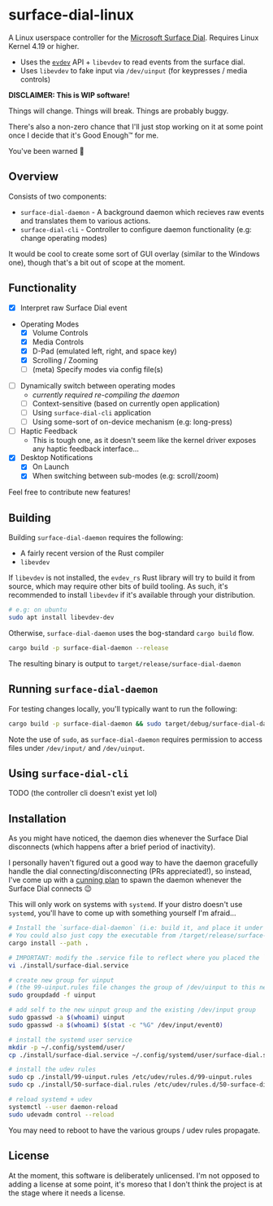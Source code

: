# surface-dial-linux

A Linux userspace controller for the [Microsoft Surface Dial](https://www.microsoft.com/en-us/p/surface-dial/925r551sktgn). Requires Linux Kernel 4.19 or higher.

- Uses the [`evdev`](https://en.wikipedia.org/wiki/Evdev) API + `libevdev` to read events from the surface dial.
- Uses `libevdev` to fake input via `/dev/uinput` (for keypresses / media controls)

**DISCLAIMER: This is WIP software!**

Things will change.
Things will break.
Things are probably buggy.

There's also a non-zero chance that I'll just stop working on it at some point once I decide that it's Good Enough:tm: for me.

You've been warned :eyes:

## Overview

Consists of two components:

- `surface-dial-daemon` - A background daemon which recieves raw events and translates them to various actions.
- `surface-dial-cli` - Controller to configure daemon functionality (e.g: change operating modes)

It would be cool to create some sort of GUI overlay (similar to the Windows one), though that's a bit out of scope at the moment.

## Functionality

- [x] Interpret raw Surface Dial event
- Operating Modes
    - [x] Volume Controls
    - [x] Media Controls
    - [x] D-Pad (emulated left, right, and space key)
    - [x] Scrolling / Zooming
    - [ ] \(meta\) Specify modes via config file(s)
- [ ] Dynamically switch between operating modes
    - _currently required re-compiling the daemon_
    - [ ] Context-sensitive (based on currently open application)
    - [ ] Using `surface-dial-cli` application
    - [ ] Using some-sort of on-device mechanism (e.g: long-press)
- [ ] Haptic Feedback
    - This is tough one, as it doesn't seem like the kernel driver exposes any haptic feedback interface...
- [x] Desktop Notifications
    - [x] On Launch
    - [x] When switching between sub-modes (e.g: scroll/zoom)

Feel free to contribute new features!

## Building

Building `surface-dial-daemon` requires the following:

- A fairly recent version of the Rust compiler
- `libevdev`

If `libevdev` is not installed, the `evdev_rs` Rust library will try to build it from source, which may require other bits of build tooling. As such, it's recommended to install `libevdev` if it's available through your distribution.

```bash
# e.g: on ubuntu
sudo apt install libevdev-dev
```

Otherwise, `surface-dial-daemon` uses the bog-standard `cargo build` flow.

```bash
cargo build -p surface-dial-daemon --release
```

The resulting binary is output to `target/release/surface-dial-daemon`

## Running `surface-dial-daemon`

For testing changes locally, you'll typically want to run the following:

```bash
cargo build -p surface-dial-daemon && sudo target/debug/surface-dial-daemon
```

Note the use of `sudo`, as `surface-dial-daemon` requires permission to access files under `/dev/input/` and `/dev/uinput`.

## Using `surface-dial-cli`

TODO (the controller cli doesn't exist yet lol)

## Installation

As you might have noticed, the daemon dies whenever the Surface Dial disconnects (which happens after a brief period of inactivity).

I personally haven't figured out a good way to have the daemon gracefully handle the dial connecting/disconnecting (PRs appreciated!), so instead, I've come up with a [cunning plan](https://www.youtube.com/watch?v=AsXKS8Nyu8Q) to spawn the daemon whenever the Surface Dial connects :wink:

This will only work on systems with `systemd`.
If your distro doesn't use `systemd`, you'll have to come up with something yourself I'm afraid...

```bash
# Install the `surface-dial-daemon` (i.e: build it, and place it under ~/.cargo/bin/surface-dial-daemon)
# You could also just copy the executable from /target/release/surface-dial-daemon to wherever you like.
cargo install --path .

# IMPORTANT: modify the .service file to reflect where you placed the `service-dial-daemon` executable
vi ./install/surface-dial.service

# create new group for uinput
# (the 99-uinput.rules file changes the group of /dev/uinput to this new group)
sudo groupdadd -f uinput

# add self to the new uinput group and the existing /dev/input group
sudo gpasswd -a $(whoami) uinput
sudo gpasswd -a $(whoami) $(stat -c "%G" /dev/input/event0)

# install the systemd user service
mkdir -p ~/.config/systemd/user/
cp ./install/surface-dial.service ~/.config/systemd/user/surface-dial.service

# install the udev rules
sudo cp ./install/99-uinput.rules /etc/udev/rules.d/99-uinput.rules
sudo cp ./install/50-surface-dial.rules /etc/udev/rules.d/50-surface-dial.rules

# reload systemd + udev
systemctl --user daemon-reload
sudo udevadm control --reload
```

You may need to reboot to have the various groups / udev rules propagate.

## License

At the moment, this software is deliberately unlicensed. I'm not opposed to adding a license at some point, it's moreso that I don't think the project is at the stage where it needs a license.
